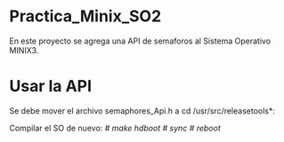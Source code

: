 # Practica_Minix_SO2

En este proyecto se agrega una API de semaforos al Sistema Operativo MINIX3.
 
# Usar la API
Se debe mover el archivo semaphores_Api.h a cd /usr/src/releasetools*:
 
 Compilar el SO de nuevo:
 *# make hdboot*
  *# sync*
 *# reboot*
 
